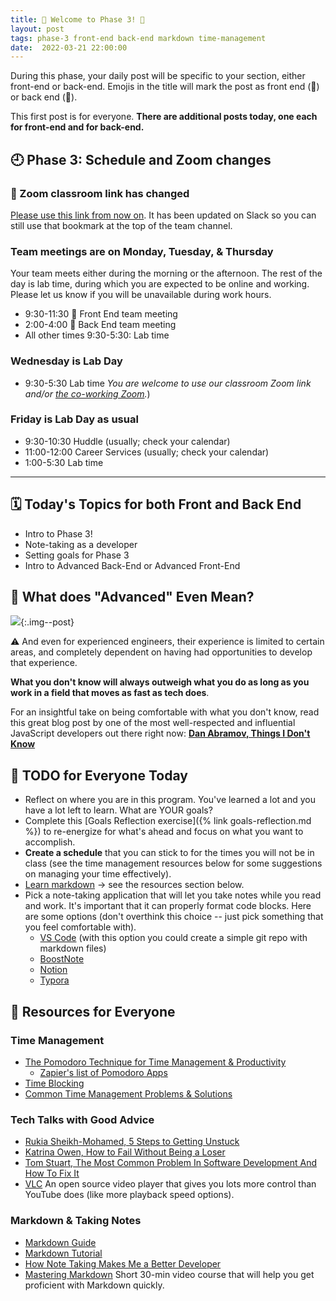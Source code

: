 ```yaml
---
title: 🐻 Welcome to Phase 3! 🦊
layout: post
tags: phase-3 front-end back-end markdown time-management
date:  2022-03-21 22:00:00
---
```


During this phase, your daily post will be specific to your section, either front-end or back-end. Emojis in the title will mark the post as front end (🦊) or back end (🐻).

This first post is for everyone. **There are additional posts today, one each for front-end and for back-end.**

## 🕘 Phase 3: Schedule and Zoom changes

### 🚨 Zoom classroom link has changed

[Please use this link from now on](https://us02web.zoom.us/j/88017099254?pwd=S0dXVDlNaE1wWU1uTE5mVFFDa0xoZz09). It has been updated on Slack so you can still use that bookmark at the top of the team channel.

### Team meetings are on Monday, Tuesday, & Thursday

Your team meets either during the morning or the afternoon. The rest of the day is lab time, during which you are expected to be online and working. Please let us know if you will be unavailable during work hours.

- 9:30-11:30 🦊 Front End team meeting
- 2:00-4:00 🐻 Back End team meeting
- All other times 9:30-5:30: Lab time

### Wednesday is Lab Day

- 9:30-5:30 Lab time _You are welcome to use our classroom Zoom link and/or [the co-working Zoom](https://us02web.zoom.us/j/705824048?pwd=Zk55dFpXa09jNGcvS2UramRNRkxyZz09)._)

### Friday is Lab Day as usual

- 9:30-10:30 Huddle (usually; check your calendar)
- 11:00-12:00 Career Services (usually; check your calendar)
- 1:00-5:30 Lab time

---

## 🗓️ Today's Topics for both Front and Back End

- Intro to Phase 3!
- Note-taking as a developer
- Setting goals for Phase 3
- Intro to Advanced Back-End or Advanced Front-End

## 🤨 What does "Advanced" Even Mean?

![](/assets/img/dan-abramov-tweet.png){:.img--post}

⚠️ And even for experienced engineers, their experience is limited to certain areas, and completely dependent on having had opportunities to develop that experience.

**What you don't know will always outweigh what you do as long as you work in a field that moves as fast as tech does**.

For an insightful take on being comfortable with what you don't know, read this great blog post by one of the most well-respected and influential JavaScript developers out there right now: **[Dan Abramov, Things I Don't Know](https://overreacted.io/things-i-dont-know-as-of-2018/)**

## 📝 TODO for Everyone Today

- Reflect on where you are in this program. You've learned a lot and you have a lot left to learn. What are YOUR goals?
- Complete this [Goals Reflection exercise]({% link goals-reflection.md %}) to re-energize for what's ahead and focus on what you want to accomplish.
- **Create a schedule** that you can stick to for the times you will not be in class (see the time management resources below for some suggestions on managing your time effectively).
- [Learn markdown](https://learnxinyminutes.com/docs/markdown/) -> see the resources section below.
- Pick a note-taking application that will let you take notes while you read and work. It's important that it can properly format code blocks. Here are some options (don't overthink this choice -- just pick something that you feel comfortable with).
    - [VS Code](https://helgeklein.com/blog/2020/10/vs-code-as-markdown-note-taking-app/) (with this option you could create a simple git repo with markdown files)
    - [BoostNote](https://boostnote.io/)
    - [Notion](https://www.notion.so/)
    - [Typora](https://typora.io/)

## 🔖 Resources for Everyone

### Time Management

- [The Pomodoro Technique for Time Management & Productivity](https://todoist.com/productivity-methods/pomodoro-technique)
    - [Zapier's list of Pomodoro Apps](https://zapier.com/blog/best-pomodoro-apps/)
- [Time Blocking](https://todoist.com/productivity-methods/time-blocking)
- [Common Time Management Problems & Solutions](https://dev.to/actitime/20-most-common-time-management-problems-solutions-3abb)

### Tech Talks with Good Advice

- [Rukia Sheikh-Mohamed, 5 Steps to Getting Unstuck](https://dev.to/rukiaasm/working-smarter-5-steps-to-getting-unstuck-with-rukia-sheikh-mohamed-1932)
- [Katrina Owen, How to Fail Without Being a Loser](https://youtu.be/40P31QpKtTo)
- [Tom Stuart, The Most Common Problem In Software Development And How To Fix It](https://www.youtube.com/watch?v=TdBELZG0UMY&t=0s)
- [VLC](https://www.videolan.org/vlc/download-macosx.html) An open source video player that gives you lots more control than YouTube does (like more playback speed options).

### Markdown & Taking Notes

- [Markdown Guide](https://www.markdownguide.org/getting-started/)
- [Markdown Tutorial](https://www.markdowntutorial.com/)
- [How Note Taking Makes Me a Better Developer](https://spin.atomicobject.com/2019/03/15/note-taking-developers/)
- [Mastering Markdown](https://masteringmarkdown.com/) Short 30-min video course that will help you get proficient with Markdown quickly.

